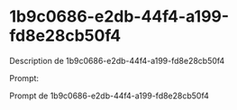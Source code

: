 # 1b9c0686-e2db-44f4-a199-fd8e28cb50f4

Description de 1b9c0686-e2db-44f4-a199-fd8e28cb50f4

Prompt:

Prompt de 1b9c0686-e2db-44f4-a199-fd8e28cb50f4